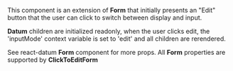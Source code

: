 
This component is an extension of **Form** that initially presents an
"Edit" button that the user can click to switch between display and input.

**Datum** children are initialized readonly, when the user clicks edit, the
'inputMode' context variable is set to 'edit' and all children are rerendered.

See react-datum **Form** component for more props.  All **Form** properties are
supported by **ClickToEditForm**
